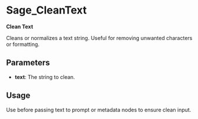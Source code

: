 # Sage_CleanText

**Clean Text**

Cleans or normalizes a text string. Useful for removing unwanted characters or formatting.

## Parameters
- **text**: The string to clean.

## Usage
Use before passing text to prompt or metadata nodes to ensure clean input.

